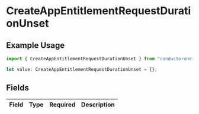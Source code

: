 # CreateAppEntitlementRequestDurationUnset

## Example Usage

```typescript
import { CreateAppEntitlementRequestDurationUnset } from "conductorone-sdk-typescript/sdk/models/shared";

let value: CreateAppEntitlementRequestDurationUnset = {};
```

## Fields

| Field       | Type        | Required    | Description |
| ----------- | ----------- | ----------- | ----------- |